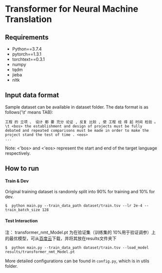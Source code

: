 # Transformer for Neural Machine Translation

## Requirements
* Python==3.7.4
* pytorch==1.3.1
* torchtext==0.3.1
* numpy
* tqdm
* jieba
* nltk

## Input data format
Sample dataset can be available in dataset folder. The data format is as follows('\t' means TAB):

```
工程 的 立项 、 设计 都 要 充分 论证 , 反复 比较 , 使 工程 经 得 起 时间 检验 。 \t <bos> the establishment and design of projects must be fully debated and repeated comparisons must be made in order to make the project stand the test of time . <eos>
...
```
Note: <'bos> and <'eos> represent the start and end of the target language respectively.

## How to run
#### Train & Dev
Original training dataset is randomly split into 90% for training and 10% for dev.
```
$  python main.py --train_data_path dataset/train.tsv --lr 2e-4 --train_batch_size 128
```
#### Test Interaction
注： transformer_nmt_Model.pt 为在验证集（训练集的 10%用于验证调参）上的最优模型，可从[百度云](https://pan.baidu.com/s/1aAKeYNp-DBCiYVtB6EafLg)下载，并将其放在results文件夹下
```
$  python main.py --train_data_path dataset/train.tsv --load_model results/transformer_nmt_Model.pt
```

More detailed configurations can be found in `config.py`, which is in utils folder.

